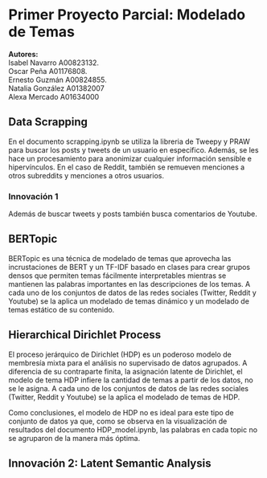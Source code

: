 # Primer Proyecto Parcial: Modelado de Temas

**Autores:** <br/>
Isabel Navarro  A00823132. <br/>
Oscar Peña A01176808. <br/>
Ernesto Guzmán A00824855. <br/>
Natalia González A01382007 <br>
Alexa Mercado A01634000 <br>

## Data Scrapping

En el documento scrapping.ipynb se utiliza la libreria de Tweepy y PRAW para buscar los posts y tweets de un usuario en especifico. Además, se les hace un 
procesamiento para anonimizar cualquier información sensible e hipervínculos. En el caso de Reddit, también se  remueven  menciones  a  otros  subreddits  y  menciones  a  otros usuarios. 

### Innovación 1

Además de buscar tweets y posts también busca comentarios de Youtube.


## BERTopic

BERTopic es una técnica de modelado de temas que aprovecha las incrustaciones de BERT y un TF-IDF basado en clases para crear grupos densos que permiten temas fácilmente interpretables mientras se mantienen las palabras importantes en las descripciones de los temas. A cada uno de los conjuntos de datos de las redes sociales (Twitter, Reddit y Youtube) se la aplica  un modelado  de  temas dinámico y un modelado de temas estático de su contenido.

## Hierarchical Dirichlet Process

El proceso jerárquico de Dirichlet (HDP) es un poderoso modelo de membresía mixta para el análisis no supervisado de datos agrupados. A diferencia de su contraparte finita, la asignación latente de Dirichlet, el modelo de tema HDP infiere la cantidad de temas a partir de los datos, no se le asigna. A cada uno de los conjuntos de datos de las redes sociales (Twitter, Reddit y Youtube) se la aplica el modelado de temas de HDP.

Como conclusiones, el modelo de HDP no es ideal para este tipo de conjunto de datos ya que, como se observa en la visualización de resultados del documento HDP_model.ipynb, las palabras en cada topic no se agruparon de la manera más óptima.

## Innovación 2: Latent Semantic Analysis
